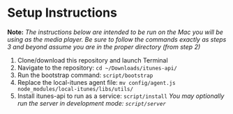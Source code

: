 # Setup Instructions

**Note:** *The instructions below are intended to be run on the Mac you will be using as the media player. Be sure to follow the commands exactly as steps 3 and beyond assume you are in the proper directory (from step 2)*

 1. Clone/download this repository and launch Terminal
 2. Navigate to the repository: `cd ~/Downloads/itunes-api/`
 3. Run the bootstrap command: `script/bootstrap`
 4. Replace the local-itunes agent file: `mv config/agent.js node_modules/local-itunes/libs/utils/`
 5. Install itunes-api to run as a service: `script/install` 
     *You may optionally run the server in development mode: `script/server`*
